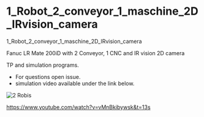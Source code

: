 # 1_Robot_2_conveyor_1_maschine_2D_IRvision_camera
1_Robot_2_conveyor_1_maschine_2D_IRvision_camera

Fanuc LR Mate 200iD with 2 Conveyor, 1 CNC and IR vision 2D camera

TP and simulation programs. 

* For questions open issue. 
* simulation video available under the link below. 

![2 Robis](https://i.ytimg.com/vi/vMnBkibywsk/hqdefault.jpg?sqp=-oaymwEcCNACELwBSFXyq4qpAw4IARUAAIhCGAFwAcABBg==&rs=AOn4CLBxePGc2S1ZbHF5TxfibcrG6eh9Yg)


https://www.youtube.com/watch?v=vMnBkibywsk&t=13s

